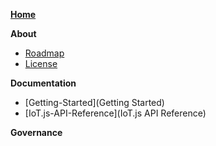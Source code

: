 **[Home](Home)**

**About**
- [Roadmap](Roadmap)
- [License](License)

**Documentation**
- [Getting-Started](Getting Started)
- [IoT.js-API-Reference](IoT.js API Reference)

**Governance**
